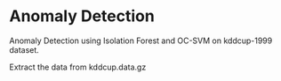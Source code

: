 # Anomaly Detection

Anomaly Detection using Isolation Forest and OC-SVM on kddcup-1999 dataset.

Extract the data from kddcup.data.gz
